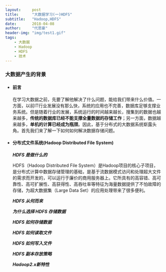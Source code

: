```yaml
---
layout:     post
title:      "大数据学习(一)HDFS"
subtitle:   "Hadoop,HDFS"
date:       2018-04-08
author:     "代思豪"
header-img: "img/test1.gif"
tags:
    - 大数据
    - Hadoop
    - HDFS
    - 技术
---
```


### 大数据产生的背景
* #### 前言
	在学习大数据之前，先要了解他解决了什么问题，能给我们带来什么价值。一方面，以前IT行业发展没有那么快，系统的应用也不完善，数据库足够支撑业务系统。但是随着行业的发展，系统运行的时间越来越长，搜集到的数据也越来越多，**传统的数据库已经不能支撑全量数据的存储工作**；另一方面，数据越来越多，**单机的计算已经成为瓶颈**。因此，基于分布式的大数据系统崭露头角。首先我们来了解一下如何如何解决数据存储问题。

* #### 分布式文件系统(Hadoop Distributed File System)
	***HDFS 是做什么的***
	
	HDFS（Hadoop Distributed File System）是Hadoop项目的核心子项目，是分布式计算中数据存储管理的基础，是基于流数据模式访问和处理超大文件的需求而开发的，可以运行于廉价的商用服务器上。它所具有的高容错、高可靠性、高可扩展性、高获得性、高吞吐率等特征为海量数据提供了不怕故障的存储，为超大数据集（Large Data Set）的应用处理带来了很多便利。
	
	***HDFS 从何而来***
	
	***为什么选择 HDFS 存储数据***
	
	***HDFS 如何存储数据***
	
	***HDFS 如何读取文件***
	
	***HDFS 如何写入文件***
	
	***HDFS 副本存放策略***
	
	***Hadoop2.x新特性***
	